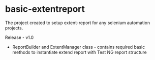 # basic-extentreport
The project created to setup extent-report for any selenium automation projects.

Release - v1.0 

- ReportBuilder and ExtentManager class - contains required basic methods to instantiate extend report with Test NG report structure 
